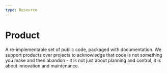 ```yaml
---
type: Resource
---
```


# Product

A re-implementable set of public code, packaged with documentation. We support products over projects to acknowledge that code is not something you make and then abandon - it is not just about planning and control, it is about innovation and maintenance.
